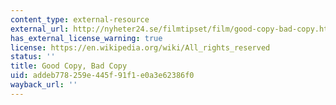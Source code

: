 ```yaml
---
content_type: external-resource
external_url: http://nyheter24.se/filmtipset/film/good-copy-bad-copy.html
has_external_license_warning: true
license: https://en.wikipedia.org/wiki/All_rights_reserved
status: ''
title: Good Copy, Bad Copy
uid: addeb778-259e-445f-91f1-e0a3e62386f0
wayback_url: ''
---
```

